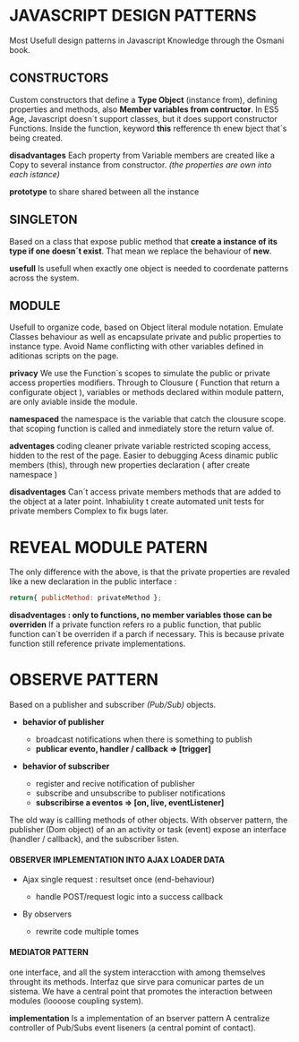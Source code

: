 # JAVASCRIPT DESIGN PATTERNS

Most Usefull design patterns in Javascript Knowledge through the Osmani book.

## CONSTRUCTORS
Custom constructors that define a **Type Object** (instance from), 
defining properties and methods, also **Member variables from contructor**.
In ES5 Age, Javascript doesn´t support classes, but it does support constructor Functions.
Inside the function, keyword **this** refference th enew bject that´s being created.

**disadvantages**
Each property from Variable members are created like a Copy to several instance from constructor.
*(the properties are own into each istance)*

**prototype**
to share shared between all the instance


## SINGLETON
Based on a class that expose public method that **create a instance of its type if one doesn´t exist**.
That mean we replace the behaviour of **new**. 

**usefull**
Is usefull when exactly one object is needed to coordenate patterns across the system.


## MODULE
Usefull to organize code, based on Object literal module notation.
Emulate Classes behaviour as well as encapsulate private and public properties to instance type.
Avoid Name conflicting with other variables defined in aditionas scripts on the page.

**privacy**
We use the Function´s scopes to simulate the public or private access properties modifiers.
Through to Clousure ( Function that return a configurate object ), 
variables or methods declared within module pattern, are only aviable inside the module.

**namespaced**
the namespace is the variable that catch the clousure scope.
that scoping function is called and inmediately store the return value of.

**adventages**
coding cleaner
private variable restricted scoping access, hidden to the rest of the page.
Easier to debugging
Acess dinamic public members (this), through new properties declaration ( after create namespace )

**disadventages**
Can´t access private members methods that are added to the object at a later point.
Inhabiulity t create automated unit tests for private members
Complex to fix bugs later.

# REVEAL MODULE PATERN
The only difference with the above, is that the private properties are revaled 
like a new declaration in the public interface :
```javascript
return{ publicMethod: privateMethod };
```
**disadventages : only to functions, no member variables those can be overriden**
If a private function refers ro a public function, 
that public function can´t be overriden if a parch if necessary.
This is because private function still reference private implementations.

# OBSERVE PATTERN
Based on a publisher and subscriber *(Pub/Sub)* objects.
- **behavior of publisher**
    - broadcast notifications when there is something to publish
    - **publicar evento, handler / callback => [trigger]**

    
- **behavior of subscriber**
    - register and recive notification of publisher
    - subscribe and unsubscribe to publiser notifications
    - **subscribirse a eventos => [on, live, eventListener]**
    

The old way is callling methods of other objects. 
With observer pattern, the publisher (Dom object) of an an activity or task  (event) expose an interface (handler / callback),
and the subscriber listen.


#### OBSERVER IMPLEMENTATION INTO AJAX LOADER DATA
- Ajax single request : resultset once (end-behaviour)
    - handle POST/request logic into a success callback

- By observers
    - rewrite code multiple tomes

#### MEDIATOR PATTERN
one interface, and all the system interacction with among themselves throught its methods.
Interfaz que sirve para comunicar partes de un sistema.
We have a central point that promotes the interaction between modules (loooose coupling system).


**implementation**
Is a implementation of an bserver pattern
A centralize controller of Pub/Subs event liseners (a central pomint of contact).

